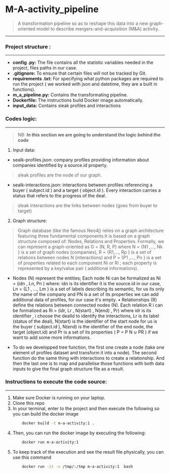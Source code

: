 # M-A-activity_pipeline
> A transformation pipeline so as to reshape this data into a new graph-oriented model to describe mergers-and-acquisition (M&amp;A) activity.
---

### Project structure :
--- 
- **config .py:** The file contains all the statistic variables needed in the project, files paths in our case.
- **.gitignore:** To ensure that certain files will not be tracked by Git.
- **requirements .txt:** For specifying what python packages are required to run the project ( we worked with json and datetime, they are a built in functions).
- **m_a_pipeline.py:** Contains the transformating pipeline.
- **Dockerfile:** The instructions build Docker image automatically.
- **input_data:** Contains sleak profiles and interactions


### Codes logic:
---
> NB: **In this section we are going to understand the logic behind the code**
1. Input data: 
- sealk-profiles.json: company profiles providing information about companies identified by a source.id property.
> sleak profiles are the node of our graph.
- sealk-interactions.json: interactions between profiles referencing a buyer ( subject.id ) and a target ( object.id ). Every interaction carries a status that refers to the progress of the deal.
> sleak interactions are the links between nodes (goes from buyer to target)
2. Graph structure:
> Graph database (like the famous Neo4j) relies on a graph architecture featuring three fundamental components.It is based on a graph structure composed of: Nodes, Relations and Properties. Formally, we can represent a graph-oriented as G = (N, R, P) where N = {N1 ,..., Nk } is a set of graph nodes (companies), R = {R1,..., Rp } is a set of relations between nodes N (interactions) and P = {P1 ,..., Pn } is a set of properties related to each component Ni or Ri ; each property is represented by a key/value pair ( additional informations). 
- Nodes (N) represent the entities; Each node Ni can be formalized as Ni = (idn , Ln, Pn ) where: idn is its identifier it is the source.id in our case, Ln = {L1 , ..., Lm } is a set of labels describing its semantic, for us its only the name of the company and PN is a set of its properties we can add additional data of profiles, for our case it's empty.
• Relationships (R) define the relations between connected nodes (N). Each relation R i can be formalized as Ri = (idr, Lr , N(start) , N(end) , Pr) where idr is its identifier , i choose the dealId to identify the interactions, Lr is its label (status of the deal), N(start) is the identifier of the start node for us is the buyer ( subject.id ), N(end) is the identifier of the end node, the target (object.id) and Pr is a set of its properties ( P = P N ∪ PR ) if we want to add some more informations.

- To do we developped tree function, the first one create a node (take one element of profiles dataset and transform it into a node). The second function do the same thing with interactions to create a relationship. And then the last one is to map and parallelise those functions with both data inputs to give the final graph structure file as a result.

### Instructions to execute the code source:
---
1. Make sure Docker is running on your laptop.
2. Clone this repo
3. In your terminal, enter to the project and then execute the following so you can build the docker image
    ```sh
        docker build -t m-a-activity:1 .
    ```
4. Then, you can run the docker image by executing the following:
    ```sh
        docker run m-a-activity:1
    ```
4. To keep track of the execution and see the result file physically, you can use this command
    ```sh
        docker run -it -v /tmp/:/tmp m-a-activity:1  bash
    ```
